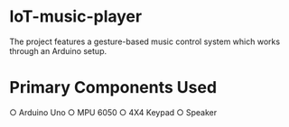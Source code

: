 # IoT-music-player
The project features a gesture-based music control system which works through an Arduino setup.
# Primary Components Used
○  Arduino Uno
○  MPU 6050
○  4X4 Keypad
○  Speaker
